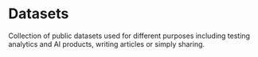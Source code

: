 # Datasets
Collection of public datasets used for different purposes including testing analytics and AI products, writing articles or simply sharing.
